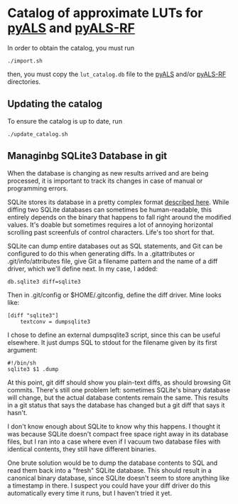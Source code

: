 # Catalog of approximate LUTs for [pyALS](https://github.com/SalvatoreBarone/pyALS) and [pyALS-RF](https://github.com/SalvatoreBarone/pyALS-RF)

In order to obtain the catalog, you must run 
```
./import.sh
```
then, you must copy the ```lut_catalog.db``` file to the [pyALS](https://github.com/SalvatoreBarone/pyALS) and/or [pyALS-RF](https://github.com/SalvatoreBarone/pyALS-RF) directories.

## Updating the catalog
To ensure the catalog is up to date, run
```
./update_catalog.sh
```


## Managinbg SQLite3 Database in git

When the database is changing as new results arrived and are being processed, it is important to track its changes in case of manual or programming errors.

SQLite stores its database in a pretty complex format [described here](https://www.sqlite.org/fileformat2.html). While diffing two SQLite databases can sometimes be human-readable, this entirely depends on the binary that happens to fall right around the modified values. It's doable but sometimes requires a lot of annoying horizontal scrolling past screenfuls of control characters. Life's too short for that.

SQLite can dump entire databases out as SQL statements, and Git can be configured to do this when generating diffs. 
In a .gitattributes or .git/info/attributes file, give Git a filename pattern and the name of a diff driver, which we'll define next. In my case, I added:
```
db.sqlite3 diff=sqlite3
```
Then in .git/config or $HOME/.gitconfig, define the diff driver. Mine looks like:
```
[diff "sqlite3"]
    textconv = dumpsqlite3
```
I chose to define an external dumpsqlite3 script, since this can be useful elsewhere. It just dumps SQL to stdout for the filename given by its first argument:
```
#!/bin/sh
sqlite3 $1 .dump
```
At this point, git diff should show you plain-text diffs, as should browsing Git commits. There's still one problem left: sometimes SQLite's binary database will change, but the actual database contents remain the same. This results in a git status that says the database has changed but a git diff that says it hasn't.

I don't know enough about SQLite to know why this happens. I thought it was because SQLite doesn't compact free space right away in its database files, but I ran into a case where even if I vacuum two database files with identical contents, they still have different binaries.

One brute solution would be to dump the database contents to SQL and read them back into a "fresh" SQLite database. This should result in a canonical binary database, since SQLite doesn't seem to store anything like a timestamp in there. I suspect you could have your diff driver do this automatically every time it runs, but I haven't tried it yet.

